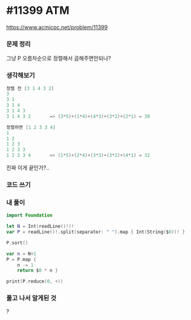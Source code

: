 # **#11399 ATM**

https://www.acmicpc.net/problem/11399

### **문제 정리**

그냥 P 오름차순으로 정렬해서 곱해주면안되나?

### **생각해보기**

```swift
정렬 전 [3 1 4 3 2]
3
3 1
3 1 4
3 1 4 3
3 1 4 3 2       => (3*5)+(1*4)+(4*3)+(3*2)+(2*1) = 39

정렬하면 [1 2 3 3 4]
1
1 2
1 2 3
1 2 3 3
1 2 3 3 4       => (1*5)+(2*4)+(3*3)+(3*2)+(4*1) = 32
```

진짜 이게 끝인가?..

### **코드 쓰기**

### **내 풀이**

```swift
import Foundation

let N = Int(readLine()!)!
var P = readLine()!.split(separator: " ").map { Int(String($0))! }

P.sort()

var n = N+1
P = P.map {
    n -= 1
    return $0 * n }

print(P.reduce(0, +))
```

### **풀고 나서 알게된 것**

?
